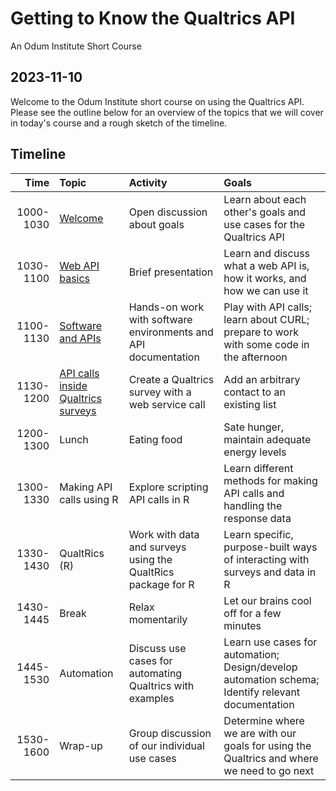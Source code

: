 # Getting to Know the Qualtrics API

An Odum Institute Short Course

## 2023-11-10

Welcome to the Odum Institute short course on using the Qualtrics API.
Please see the outline below for an overview of the topics that we will cover in today's course and a rough sketch of the timeline. 

## Timeline

| Time | Topic | Activity | Goals | 
| ---:|:--- |:--- |:--- |
| 1000-1030 | [Welcome](./welcome.md) | Open discussion about goals | Learn about each other's goals and use cases for the Qualtrics API | 
| 1030-1100 | [Web API basics](./basics.md) | Brief presentation | Learn and discuss what a web API is, how it works, and how we can use it |
| 1100-1130 | [Software and APIs](./software.md) | Hands-on work with software environments and API documentation | Play with API calls; learn about CURL; prepare to work with some code in the afternoon |
| 1130-1200 | [API calls inside Qualtrics surveys](./api-calls-survey.md) | Create a Qualtrics survey with a web service call | Add an arbitrary contact to an existing list |
| 1200-1300 | Lunch | Eating food | Sate hunger, maintain adequate energy levels |
| 1300-1330 | Making API calls using R | Explore scripting API calls in R | Learn different methods for making API calls and handling the response data | 
| 1330-1430 | QualtRics (R) | Work with data and surveys using the QualtRics package for R | Learn specific, purpose-built ways of interacting with surveys and data in R |
| 1430-1445 | Break | Relax momentarily | Let our brains cool off for a few minutes | 
| 1445-1530 | Automation | Discuss use cases for automating Qualtrics with examples | Learn use cases for automation; Design/develop automation schema; Identify relevant documentation | 
| 1530-1600 | Wrap-up | Group discussion of our individual use cases | Determine where we are with our goals for using the Qualtrics and where we need to go next |

